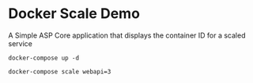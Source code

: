 # Docker Scale Demo
A Simple ASP Core application that displays the container ID for a scaled service

`docker-compose up -d`

`docker-compose scale webapi=3`
